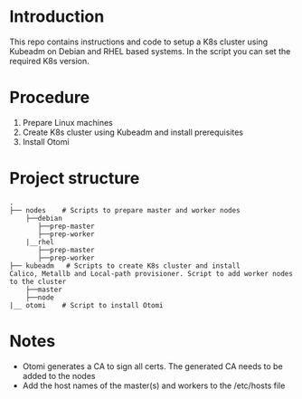 # Introduction
This repo contains instructions and code to setup a K8s cluster using Kubeadm on Debian and RHEL based systems. In the script you can set the required K8s version.

# Procedure

1. Prepare Linux machines
2. Create K8s cluster using Kubeadm and install prerequisites
3. Install Otomi

# Project structure
```
.
├── nodes    # Scripts to prepare master and worker nodes
    ├──debian
       ├──prep-master
       ├──prep-worker
    |__rhel
       ├──prep-master
       ├──prep-worker
├── kubeadm   # Scripts to create K8s cluster and install 
Calico, Metallb and Local-path provisioner. Script to add worker nodes to the cluster
    ├──master
    ├──node
|__ otomi    # Script to install Otomi
```

# Notes

- Otomi generates a CA to sign all certs. The generated CA needs to be added to the nodes
- Add the host names of the master(s) and workers to the /etc/hosts file
